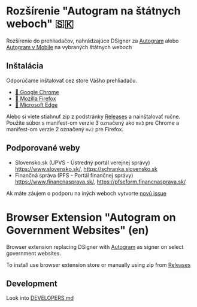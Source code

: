 # Rozšírenie "Autogram na štátnych weboch" 🇸🇰

Rozšírenie do prehliadačov, nahrádzajúce DSigner za [Autogram](https://github.com/slovensko-digital/autogram) alebo [Autogram v Mobile](https://sluzby.slovensko.digital/autogram-v-mobile/) na vybraných štátnych weboch

## Inštalácia

Odporúčame inštalovať cez store Vášho prehliadaču.

- [🐶 Google Chrome](https://chrome.google.com/webstore/detail/autogram-na-%C5%A1t%C3%A1tnych-webo/lamjcijmpimfpmapeaedanjmfmgjokne)
- [🦊 Mozilla Firefox](https://addons.mozilla.org/en-US/firefox/addon/autogram-na-%C5%A1t%C3%A1tnych-weboch/)
- [🐠 Microsoft Edge](https://microsoftedge.microsoft.com/addons/detail/autogram-na-%C5%A1t%C3%A1tnych-webo/comimcpjldggdjlbmpmlkmenjfpglllh)

Alebo si viete stiahnuť zip z podstránky [Releases](https://github.com/slovensko-digital/autogram-extension/releases) a nainštalovať ručne. Použite súbor s manifest-om verzie 3 označený ako `mv3` pre Chrome a manifest-om verzie 2 označený `mv2` pre Firefox.

## Podporované weby

- Slovensko.sk (UPVS - Ústredný portál verejnej správy) https://www.slovensko.sk/, https://schranka.slovensko.sk
- Finančná správa (PFS - Portál finančnej správy) https://www.financnasprava.sk/, https://pfseform.financnasprava.sk/

Ak máte záujem o podporu na iných weboch vytvorte [novú issue](https://github.com/slovensko-digital/autogram-extension/issues/new)

# Browser Extension "Autogram on Government Websites" (en)

Browser extension replacing DSigner with [Autogram](https://github.com/slovensko-digital/autogram) as signer on select government websites.

To install use browser extension store or manually using zip from [Releases](https://github.com/slovensko-digital/autogram-extension/releases)



## Development

Look into [DEVELOPERS.md](DEVELOPERS.md)

